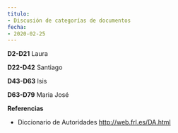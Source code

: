 ```yaml
---
titulo:
- Discusión de categorías de documentos
fecha:
- 2020-02-25
---
```


**D2-D21**
Laura

**D22-D42**
Santiago

**D43-D63**
Isis

**D63-D79**
Maria José

**Referencias**
- Diccionario de Autoridades
http://web.frl.es/DA.html


